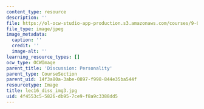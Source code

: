 ```yaml
---
content_type: resource
description: ''
file: https://ol-ocw-studio-app-production.s3.amazonaws.com/courses/9-00sc-introduction-to-psychology-fall-2011/4f4553c55826db957ce9f8a9c3388dd5_lec16_diss_img3.jpg
file_type: image/jpeg
image_metadata:
  caption: ''
  credit: ''
  image-alt: ''
learning_resource_types: []
ocw_type: OCWImage
parent_title: 'Discussion: Personality'
parent_type: CourseSection
parent_uid: 14f3a80a-3abe-0897-f998-844e35ba544f
resourcetype: Image
title: lec16_diss_img3.jpg
uid: 4f4553c5-5826-db95-7ce9-f8a9c3388dd5
---
```


